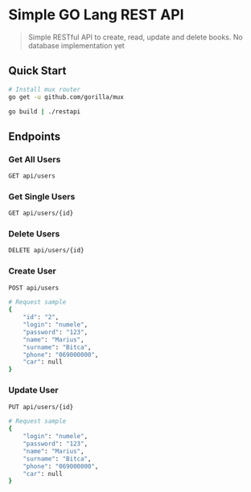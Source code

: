 # Simple GO Lang REST API

> Simple RESTful API to create, read, update and delete books. No database implementation yet

## Quick Start


``` bash
# Install mux router
go get -u github.com/gorilla/mux
```

``` bash
go build | ./restapi
```

## Endpoints

### Get All Users
``` bash
GET api/users
```
### Get Single Users
``` bash
GET api/users/{id}
```

### Delete Users
``` bash
DELETE api/users/{id}
```

### Create User
``` bash
POST api/users

# Request sample
{
    "id": "2",
    "login": "numele",
    "password": "123",
    "name": "Marius",
    "surname": "Bitca",
    "phone": "069000000",
    "car": null
}
```

### Update User
``` bash
PUT api/users/{id}

# Request sample
{
    "login": "numele",
    "password": "123",
    "name": "Marius",
    "surname": "Bitca",
    "phone": "069000000",
    "car": null
}
```